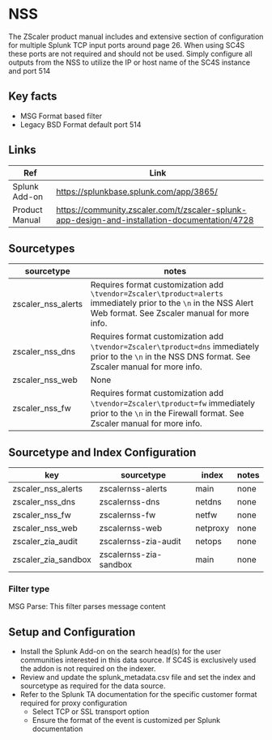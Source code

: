 # NSS

The ZScaler product manual includes and extensive section of configuration for multiple Splunk TCP input ports around page
26. When using SC4S these ports are not required and should not be used. Simply configure all outputs from the NSS to utilize
the IP or host name of the SC4S instance and port 514

## Key facts

* MSG Format based filter
* Legacy BSD Format default port 514

## Links

| Ref            | Link                                                                                                    |
|----------------|---------------------------------------------------------------------------------------------------------|
| Splunk Add-on  | <https://splunkbase.splunk.com/app/3865/>                                                                 |
| Product Manual | <https://community.zscaler.com/t/zscaler-splunk-app-design-and-installation-documentation/4728>                                                      |

## Sourcetypes

| sourcetype     | notes                                                                                                   |
|----------------|---------------------------------------------------------------------------------------------------------|
| zscaler_nss_alerts  | Requires format customization add ``\tvendor=Zscaler\tproduct=alerts`` immediately prior to the ``\n`` in the NSS Alert Web format. See Zscaler manual for more info. |
| zscaler_nss_dns  | Requires format customization  add ``\tvendor=Zscaler\tproduct=dns`` immediately prior to the ``\n`` in the NSS DNS format. See Zscaler manual for more info. |
| zscaler_nss_web  | None    |
| zscaler_nss_fw  | Requires format customization add ``\tvendor=Zscaler\tproduct=fw`` immediately prior to the ``\n`` in the Firewall format. See Zscaler manual for more info. |

## Sourcetype and Index Configuration

| key                 | sourcetype             | index    | notes   |
|---------------------|------------------------|----------|---------|
| zscaler_nss_alerts      | zscalernss-alerts      | main     | none    |
| zscaler_nss_dns         | zscalernss-dns         | netdns   | none    |
| zscaler_nss_fw          | zscalernss-fw          | netfw    | none    |
| zscaler_nss_web         | zscalernss-web         | netproxy | none    |
| zscaler_zia_audit   | zscalernss-zia-audit   | netops   | none    |
| zscaler_zia_sandbox | zscalernss-zia-sandbox | main     | none    |

### Filter type

MSG Parse: This filter parses message content

## Setup and Configuration

* Install the Splunk Add-on on the search head(s) for the user communities interested in this data source. If SC4S is exclusively used the addon is not required on the indexer.
* Review and update the splunk_metadata.csv file and set the index and sourcetype as required for the data source.
* Refer to the Splunk TA documentation for the specific customer format required for proxy configuration
  * Select TCP or SSL transport option
  * Ensure the format of the event is customized per Splunk documentation
